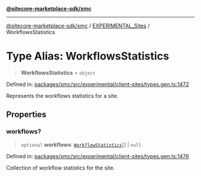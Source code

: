 [**@sitecore-marketplace-sdk/xmc**](../../../../README.md)

***

[@sitecore-marketplace-sdk/xmc](../../../../README.md) / [EXPERIMENTAL\_Sites](../README.md) / WorkflowsStatistics

# Type Alias: WorkflowsStatistics

> **WorkflowsStatistics** = `object`

Defined in: [packages/xmc/src/experimental/client-sites/types.gen.ts:1472](https://github.com/Sitecore/marketplace-sdk/blob/main/packages/xmc/src/experimental/client-sites/types.gen.ts#L1472)

Represents the workflows statistics for a site.

## Properties

### workflows?

> `optional` **workflows**: [`WorkflowStatistics`](WorkflowStatistics.md)[] \| `null`

Defined in: [packages/xmc/src/experimental/client-sites/types.gen.ts:1476](https://github.com/Sitecore/marketplace-sdk/blob/main/packages/xmc/src/experimental/client-sites/types.gen.ts#L1476)

Collection of workflow statistics for the site.
